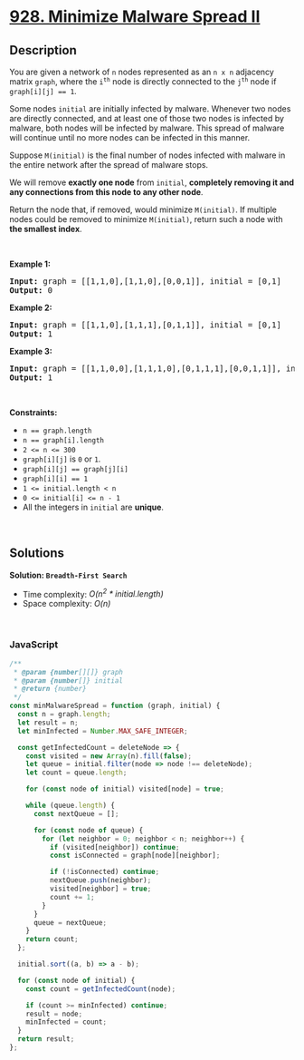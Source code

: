 # [928. Minimize Malware Spread II](https://leetcode.com/problems/minimize-malware-spread-ii)

## Description

<div class="elfjS" data-track-load="description_content"><p>You are given a network of <code>n</code> nodes represented as an <code>n x n</code> adjacency matrix <code>graph</code>, where the <code>i<sup>th</sup></code> node is directly connected to the <code>j<sup>th</sup></code> node if <code>graph[i][j] == 1</code>.</p>

<p>Some nodes <code>initial</code> are initially infected by malware. Whenever two nodes are directly connected, and at least one of those two nodes is infected by malware, both nodes will be infected by malware. This spread of malware will continue until no more nodes can be infected in this manner.</p>

<p>Suppose <code>M(initial)</code> is the final number of nodes infected with malware in the entire network after the spread of malware stops.</p>

<p>We will remove <strong>exactly one node</strong> from <code>initial</code>, <strong>completely removing it and any connections from this node to any other node</strong>.</p>

<p>Return the node that, if removed, would minimize <code>M(initial)</code>. If multiple nodes could be removed to minimize <code>M(initial)</code>, return such a node with <strong>the smallest index</strong>.</p>

<p>&nbsp;</p>
<p><strong class="example">Example 1:</strong></p>
<pre><strong>Input:</strong> graph = [[1,1,0],[1,1,0],[0,0,1]], initial = [0,1]
<strong>Output:</strong> 0
</pre><p><strong class="example">Example 2:</strong></p>
<pre><strong>Input:</strong> graph = [[1,1,0],[1,1,1],[0,1,1]], initial = [0,1]
<strong>Output:</strong> 1
</pre><p><strong class="example">Example 3:</strong></p>
<pre><strong>Input:</strong> graph = [[1,1,0,0],[1,1,1,0],[0,1,1,1],[0,0,1,1]], initial = [0,1]
<strong>Output:</strong> 1
</pre>
<p>&nbsp;</p>
<p><strong>Constraints:</strong></p>

<ul>
	<li><code>n == graph.length</code></li>
	<li><code>n == graph[i].length</code></li>
	<li><code>2 &lt;= n &lt;= 300</code></li>
	<li><code>graph[i][j]</code> is <code>0</code> or <code>1</code>.</li>
	<li><code>graph[i][j] == graph[j][i]</code></li>
	<li><code>graph[i][i] == 1</code></li>
	<li><code>1 &lt;= initial.length &lt;&nbsp;n</code></li>
	<li><code>0 &lt;= initial[i] &lt;= n - 1</code></li>
	<li>All the integers in <code>initial</code> are <strong>unique</strong>.</li>
</ul>
</div>

<p>&nbsp;</p>

## Solutions

**Solution: `Breadth-First Search`**

- Time complexity: <em>O(n<sup>2</sup> \* initial.length)</em>
- Space complexity: <em>O(n)</em>

<p>&nbsp;</p>

### **JavaScript**

```js
/**
 * @param {number[][]} graph
 * @param {number[]} initial
 * @return {number}
 */
const minMalwareSpread = function (graph, initial) {
  const n = graph.length;
  let result = n;
  let minInfected = Number.MAX_SAFE_INTEGER;

  const getInfectedCount = deleteNode => {
    const visited = new Array(n).fill(false);
    let queue = initial.filter(node => node !== deleteNode);
    let count = queue.length;

    for (const node of initial) visited[node] = true;

    while (queue.length) {
      const nextQueue = [];

      for (const node of queue) {
        for (let neighbor = 0; neighbor < n; neighbor++) {
          if (visited[neighbor]) continue;
          const isConnected = graph[node][neighbor];

          if (!isConnected) continue;
          nextQueue.push(neighbor);
          visited[neighbor] = true;
          count += 1;
        }
      }
      queue = nextQueue;
    }
    return count;
  };

  initial.sort((a, b) => a - b);

  for (const node of initial) {
    const count = getInfectedCount(node);

    if (count >= minInfected) continue;
    result = node;
    minInfected = count;
  }
  return result;
};
```
